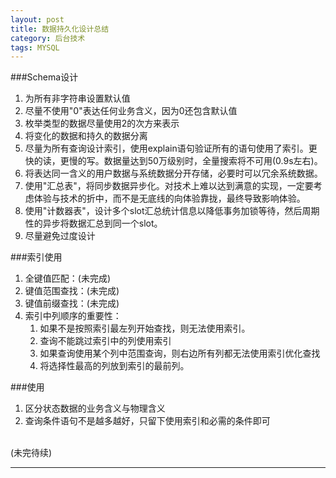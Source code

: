 ```yaml
---
layout: post
title: 数据持久化设计总结
category: 后台技术
tags: MYSQL
---
```


###Schema设计
1.  为所有非字符串设置默认值
2.  尽量不使用"0"表达任何业务含义，因为0还包含默认值
3.  枚举类型的数据尽量使用2的次方来表示
4.  将变化的数据和持久的数据分离
5.  尽量为所有查询设计索引，使用explain语句验证所有的语句使用了索引。更快的读，更慢的写。数据量达到50万级别时，全量搜索将不可用(0.9s左右)。
6.  将表达同一含义的用户数据与系统数据分开存储，必要时可以冗余系统数据。
7.  使用"汇总表"，将同步数据异步化。对技术上难以达到满意的实现，一定要考虑体验与技术的折中，而不是无底线的向体验靠拢，最终导致影响体验。
8.  使用"计数器表"，设计多个slot汇总统计信息以降低事务加锁等待，然后周期性的异步将数据汇总到同一个slot。
9.  尽量避免过度设计

###索引使用
1.  全键值匹配：(未完成)
2.  键值范围查找：(未完成)
3.  键值前缀查找：(未完成)
4.  索引中列顺序的重要性：
    1.  如果不是按照索引最左列开始查找，则无法使用索引。
    2.  查询不能跳过索引中的列使用索引
    3.  如果查询使用某个列中范围查询，则右边所有列都无法使用索引优化查找
	4.  将选择性最高的列放到索引的最前列。




###使用
1.  区分状态数据的业务含义与物理含义
2.  查询条件语句不是越多越好，只留下使用索引和必需的条件即可



<BR/>
(未完待续)


---


